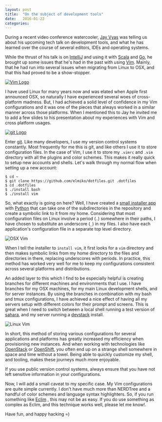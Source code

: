 ```yaml
---
layout: post
title:  "On the subject of development tools"
date:   2016-01-22
categories:
---
```


During a recent video conference watercooler,
[Jay Vyas](http://jayunit100.blogspot.com) was telling us about his
upcoming tech talk on development tools, and what he has learned
over the course of several editors, IDEs and operating systems.

While the thrust of his talk is on
[IntelliJ](https://www.jetbrains.com/idea/) and using it with
[Scala](http://www.scala-lang.org/) and [Go](https://golang.org/), he
brought up some issues that he's had in the past with using
[Vim](http://www.vim.org/). Mainly, that he had run into several issues
when migrating from Linux to OSX, and that this had proved to be a
show-stopper.

<a href="http://www.vim.org/">
<img class="center" src="http://i.imgur.com/glgoL5H.png" title="Vim Logo">
</a>

I have used Linux for many years now and was elated when Apple first
announced OSX, so naturally I have experienced several woes of
cross-platform madness. But, I had achieved a solid level of confidence
in my Vim configurations and it was one of the pieces that always worked
in a similar manner across those platforms. When I mentioned this to Jay
he invited me to add a few slides to his presentation about my
experiences with Vim and cross platform usages.

<a href="https://git-scm.com/">
<img class="center" src="http://i.imgur.com/PxeUBJN.png" title="git Logo">
</a>

Enter [git](https://git-scm.com/). Like many developers, I use my
version control systems constantly. Most frequently for me this is git,
and like others I use it to store configuration files. In the case
of Vim, I use it to store my `.vimrc` and `.vim` directory with all the
plugins and color schemes. This makes it really quick to setup new
accounts and shells. Let's walk through my normal flow when setting up
a new account:

```
$ cd ~
$ git clone https://github.com/elmiko/dotfiles.git .dotfiles
$ cd .dotfiles
$ ./install bash
$ ./install vim
```

So, what exactly is going on here? Well, I have created a
[small installer app](https://github.com/elmiko/dotfiles/blob/master/install)
with [Python](https://www.python.org/) that can take one of the
subdirectories in the repository and create a symbolic link to it from my
home. Considering that most configuration files on Linux involve a period
(`.`) somewhere in their paths, I have chosen to substitute an underscore
(`_`) in my files. I also have each application's configuration file in
a separate top level directory.

<img class="center" src="http://i.imgur.com/FSDboOz.png" title="OSX Vim">

When I tell the installer to `install vim`, it first looks for a `vim`
directory and then makes symbolic links from my home directory to the
files and directories in there, replacing underscores with periods. In
practice, this method has worked very well for me to keep my
configurations consistent across several platforms and distributions.

An added layer to this which I find to be especially helpful is creating
branches for different machines and environments that I use. I have
branches for my OSX machines, for my main Linux development shells, and
for server instances. By using the branches in combination with my bash
and tmux configurations, I have achieved a nice effect of having all my
servers setup with different colors for their prompt and screens. This
is great when I need to switch between a local shell running a test
version of [sahara](https://github.com/openstack/sahara), and my server
running a [devstack](https://github.com/openstack-dev/devstack) install.

<img class="center" src="http://i.imgur.com/4JLPy0n.png" title="Linux Vim">

In short, this method of storing various configurations for several
applications and platforms has greatly increased my efficiency when
provisioning new instances. And when working with technologies like
[OpenStack](https://www.openstack.org/) or
[OpenShift](https://www.openshift.com/), you often end up on a
strange shell somewhere in space and time without a towel. Being able
to quickly customize my shell, and tooling, makes these journeys much
more enjoyable.

<div class="alert alert-danger" role="alert">
If you use public version control systems, always ensure that
you have not left sensitive information in your configurations.
</div>

Now, I will add a small caveat to my specific case. My Vim
configurations are quite simple currently. I don't have much more than
NERDTree and a handful of color schemes and language syntax
highlighters. So, if you run something like [Eclim](http://eclim.org/)
, this may not be as easy. If you do use something as complex as Eclim,
and this technique works well, please let me know!.

Have fun, and happy hacking =)

